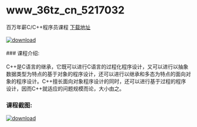 # www_36tz_cn_5217032
百万年薪C/C++程序员课程
[下载地址](http://www.36tz.cn/article/5217032 "下载地址")
<br/></br>[![download](http://36tz.cn/muke_img/2020_12_2-77-300x150.png "下载地址")](http://www.36tz.cn/article/5217032 "下载地址")
<br/></br>### 课程介绍:<br/></br>C++是C语言的继承，它既可以进行C语言的过程化程序设计，又可以进行以抽象数据类型为特点的基于对象的程序设计，还可以进行以继承和多态为特点的面向对象的程序设计。C++擅长面向对象程序设计的同时，还可以进行基于过程的程序设计，因而C++就适应的问题规模而论，大小由之。

### 课程截图:
[![download](http://36tz.cn/muke_img/2020_12_1-86.png "下载地址")](http://www.36tz.cn/article/5217032 "下载地址")
